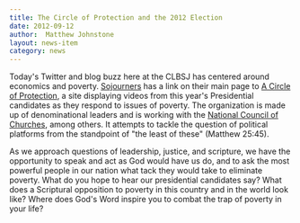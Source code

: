 ```yaml
---
title: The Circle of Protection and the 2012 Election
date: 2012-09-12
author:  Matthew Johnstone
layout: news-item
category: news
---
```

Today's Twitter and blog buzz here at the CLBSJ has centered around economics and poverty. [Sojourners](http://sojo.net) has a link on their main page to [A Circle of Protection](http://www.circleofprotection.us/), a site displaying videos from this year's Presidential candidates as they respond to issues of poverty. The organization is made up of denominational leaders and is working with the [National Council of Churches](http://www.nccendpoverty.org/praythevote/), among others. It attempts to tackle the question of political platforms from the standpoint of "the least of these" (Matthew 25:45).

As we approach questions of leadership, justice, and scripture, we have the opportunity to speak and act as God would have us do, and to ask the most powerful people in our nation what tack they would take to eliminate poverty. What do you hope to hear our presidential candidates say? What does a Scriptural opposition to poverty in this country and in the world look like? Where does God's Word inspire you to combat the trap of poverty in your life?
